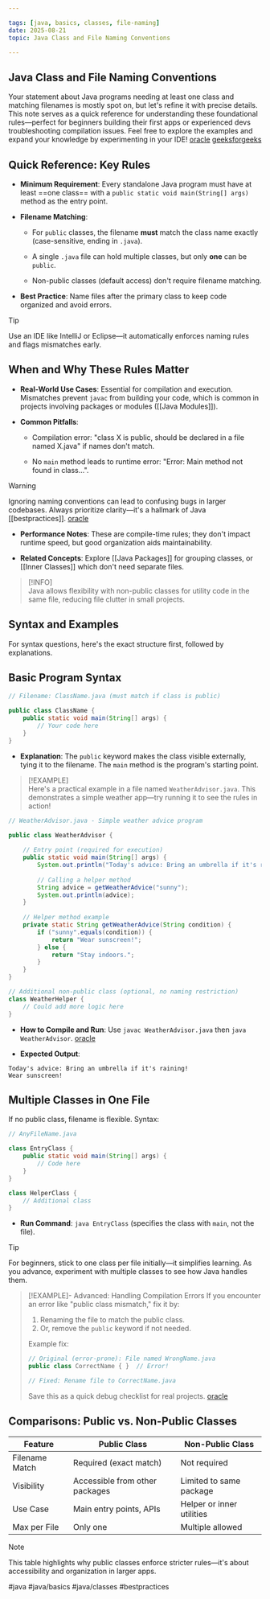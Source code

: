 ```yaml
---

tags: [java, basics, classes, file-naming]  
date: 2025-08-21  
topic: Java Class and File Naming Conventions

---
```


## Java Class and File Naming Conventions

Your statement about Java programs needing at least one class and matching filenames is mostly spot on, but let's refine it with precise details. This note serves as a quick reference for understanding these foundational rules—perfect for beginners building their first apps or experienced devs troubleshooting compilation issues. Feel free to explore the examples and expand your knowledge by experimenting in your IDE! [oracle](https://docs.oracle.com/javase/tutorial/java/javaOO/classes.html) [geeksforgeeks](https://www.geeksforgeeks.org/g-fact-44-class-and-file-name-in-java/)

## Quick Reference: Key Rules

- **Minimum Requirement**: Every standalone Java program must have at least ==one class== with a `public static void main(String[] args)` method as the entry point.
    
- **Filename Matching**:
    
    - For `public` classes, the filename **must** match the class name exactly (case-sensitive, ending in `.java`).
        
    - A single `.java` file can hold multiple classes, but only **one** can be `public`.
        
    - Non-public classes (default access) don't require filename matching.
        
- **Best Practice**: Name files after the primary class to keep code organized and avoid errors.
    


> [!TIP]  
> Use an IDE like IntelliJ or Eclipse—it automatically enforces naming rules and flags mismatches early.

## When and Why These Rules Matter

- **Real-World Use Cases**: Essential for compilation and execution. Mismatches prevent `javac` from building your code, which is common in projects involving packages or modules ([[Java Modules]]).
    
- **Common Pitfalls**:
    
    - Compilation error: "class X is public, should be declared in a file named X.java" if names don't match.
        
    - No `main` method leads to runtime error: "Error: Main method not found in class...".
        

> [!WARNING]  
> Ignoring naming conventions can lead to confusing bugs in larger codebases. Always prioritize clarity—it's a hallmark of Java [[bestpractices]]. [oracle](https://docs.oracle.com/javase/specs/jls/se21/html/jls-7.html#jls-7.6)

- **Performance Notes**: These are compile-time rules; they don't impact runtime speed, but good organization aids maintainability.
    
- **Related Concepts**: Explore [[Java Packages]] for grouping classes, or [[Inner Classes]] which don't need separate files.
    

> [!INFO]  
> Java allows flexibility with non-public classes for utility code in the same file, reducing file clutter in small projects.

## Syntax and Examples

For syntax questions, here's the exact structure first, followed by explanations.

## Basic Program Syntax


```java
// Filename: ClassName.java (must match if class is public)

public class ClassName {
    public static void main(String[] args) {
        // Your code here
    }
}

```

- **Explanation**: The `public` keyword makes the class visible externally, tying it to the filename. The `main` method is the program's starting point.
    

> [!EXAMPLE]  
> Here's a practical example in a file named `WeatherAdvisor.java`. This demonstrates a simple weather app—try running it to see the rules in action!



```java
// WeatherAdvisor.java - Simple weather advice program

public class WeatherAdvisor {
    
    // Entry point (required for execution)
    public static void main(String[] args) {
        System.out.println("Today's advice: Bring an umbrella if it's raining!");
        
        // Calling a helper method
        String advice = getWeatherAdvice("sunny");
        System.out.println(advice);
    }
    
    // Helper method example
    private static String getWeatherAdvice(String condition) {
        if ("sunny".equals(condition)) {
            return "Wear sunscreen!";
        } else {
            return "Stay indoors.";
        }
    }
}

// Additional non-public class (optional, no naming restriction)
class WeatherHelper {
    // Could add more logic here
}

```

- **How to Compile and Run**: Use `javac WeatherAdvisor.java` then `java WeatherAdvisor`. [oracle](https://docs.oracle.com/javase/8/docs/technotes/tools/windows/javac.html)
    
- **Expected Output**:
    
    
    
```text
Today's advice: Bring an umbrella if it's raining!
Wear sunscreen!
```
    

## Multiple Classes in One File

If no public class, filename is flexible. Syntax:


```java
// AnyFileName.java

class EntryClass {
    public static void main(String[] args) {
        // Code here
    }
}

class HelperClass {
    // Additional class
}

```

- **Run Command**: `java EntryClass` (specifies the class with `main`, not the file).
    

> [!TIP]  
> For beginners, stick to one class per file initially—it simplifies learning. As you advance, experiment with multiple classes to see how Java handles them.

> [!EXAMPLE]- Advanced: Handling Compilation Errors
> If you encounter an error like "public class mismatch," fix it by:
> 
> 1. Renaming the file to match the public class.
> 2. Or, remove the `public` keyword if not needed.
> 
> Example fix:
> 
> ```java
> // Original (error-prone): File named WrongName.java
> public class CorrectName { }  // Error!
> 
> // Fixed: Rename file to CorrectName.java
> ```
> 
> Save this as a quick debug checklist for real projects. [oracle](https://docs.oracle.com/javase/specs/jls/se21/html/jls-7.html#jls-7.6)

## Comparisons: Public vs. Non-Public Classes

|Feature|Public Class|Non-Public Class|
|---|---|---|
|Filename Match|Required (exact match)|Not required|
|Visibility|Accessible from other packages|Limited to same package|
|Use Case|Main entry points, APIs|Helper or inner utilities|
|Max per File|Only one|Multiple allowed|

> [!NOTE]  
> This table highlights why public classes enforce stricter rules—it's about accessibility and organization in larger apps.

 #java #java/basics #java/classes #bestpractices
